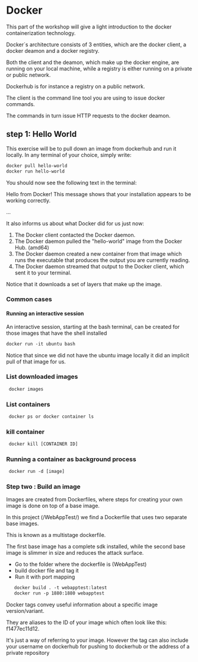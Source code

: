 # Docker
This part of the workshop will give a light introduction to the docker containerization technology.

Docker´s architecture consists of 3 entities, which are the docker client, a docker deamon and a docker registry. 

Both the client and the deamon, which make up the docker engine, are running on your local machine, while a registry is either running on a private or public network. 

Dockerhub is for instance a registry on a public network.

The client is the command line tool you are using to issue docker commands. 

The commands in turn issue HTTP requests to the docker deamon.      
 
## step 1: Hello World 
This exercise will be to pull down an image from dockerhub and run it locally. In any terminal of your choice, simply write:   

```dockerfile
docker pull hello-world
docker run hello-world
```
You should now see the following text in the terminal:

Hello from Docker!
This message shows that your installation appears to be working correctly.

...


It also informs us about what Docker did for us just now:

 1. The Docker client contacted the Docker daemon.
 2. The Docker daemon pulled the "hello-world" image from the Docker Hub.
    (amd64)
 3. The Docker daemon created a new container from that image which runs the
    executable that produces the output you are currently reading.
 4. The Docker daemon streamed that output to the Docker client, which sent it
    to your terminal. 

Notice that it downloads a set of layers that make up the image.


### Common cases
#### Running an interactive session
An interactive session, starting at the bash terminal, can be created for those images that have the shell installed
```dockerfile
docker run -it ubuntu bash
```

Notice that since we did not have the ubuntu image locally it did an implicit pull of that image for us. 

### List downloaded images
```dockerfile
 docker images
```
### List containers 
```dockerfile
 docker ps or docker container ls
```
### kill container 
```dockerfile
 docker kill [CONTAINER ID]
```
### Running a container as background process 
```dockerfile
 docker run -d [image]
```

### Step two : Build an image
Images are created from Dockerfiles, where steps for creating your own image is done on top of a base image. 

In this project (/WebAppTest/) we find a Dockerfile that uses two separate base images. 

This is known as a multistage dockerfile.

The first base image has a complete sdk installed, while the second base image is slimmer in size and reduces the attack surface. 

* Go to the folder where the dockerfile is (WebAppTest)
* build docker file and tag it
* Run it with port mapping 
```dockerfile
   docker build . -t webapptest:latest
   docker run -p 1880:1880 webapptest
```  

Docker tags convey useful information about a specific image version/variant. 

They are aliases to the ID of your image which often look like this: f1477ec11d12. 

It's just a way of referring to your image. However the tag can also include your username on dockerhub for pushing to dockerhub or the address of a private repository


